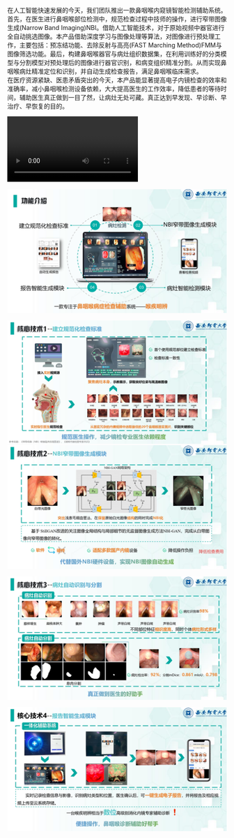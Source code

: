 在人工智能快速发展的今天，我们团队推出一款鼻咽喉内窥镜智能检测辅助系统。<br>
首先，在医生进行鼻咽喉部位检测中，规范检查过程中技师的操作，进行窄带图像生成(Narrow Band Imaging)NBI。借助人工智能技术，对于原始视频中器官进行全自动挑选图像。本产品借助深度学习与图像处理等算法，对图像进行预处理工作，主要包括：预冻结功能、去除反射与高亮(FAST Marching Method)FMM与图像筛选功能。最后，构建鼻咽喉器官与病灶组织数据集，在利用训练好的分类模型与分割模型对预处理后的图像进行器官识别，和病变组织精准分割。从而实现鼻咽喉病灶精准定位和识别，并自动生成检查报告，满足鼻咽喉临床需求。<br>
在医疗资源紧缺、医患矛盾突出的今天，本产品能显著提高电子内镜检查的效率和准确率，减小鼻咽喉检测设备依赖，大大提高医生的工作效率，降低患者的等待时间，辅助医生真正做到一目了然，让病灶无处可藏。真正达到早发现、早诊断、早治疗、早恢复的目的。

<video src="./img/freecompress-演示视频.mp4"></video>

![图片1](/img/图片1.png)

![图片2](./img/图片2.png)![图片3](/img/图片3.png)

![图片4](./img/图片4.png)

![图片5](./img/图片5.png)
